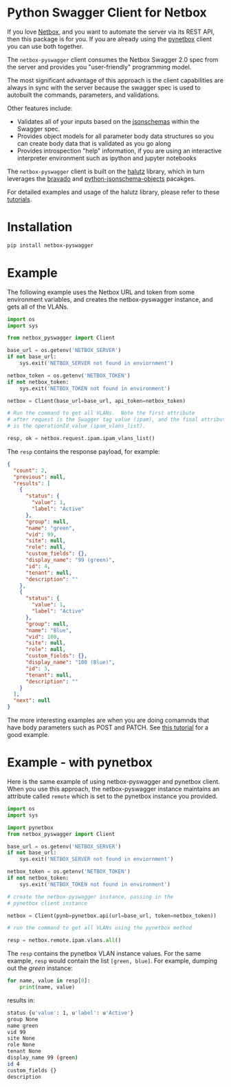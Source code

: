 # Python Swagger Client for Netbox

If you love [Netbox](https://github.com/digitalocean/netbox), and you 
want to automate the server via its REST API, then this package is for you.
If you are already using the [pynetbox](https://github.com/digitalocean/pynetbox)
client you can use both together.

The `netbox-pyswagger` client consumes the Netbox Swagger 2.0 spec
from the server and provides you "user-friendly" programming
model.  

The most significant advantage of this approach is the client capabilities are always
in sync with the server because the swagger spec is used to autobuilt the commands, 
parameters, and validations.

Other features include:
  - Validates all of your inputs based on the [jsonschemas](https://github.com/Julian/jsonschema) within the Swagger spec.
  - Provides object models for all parameter body data structures so
  you can create body data that is validated as you go along
  - Provides introspection "help" information, if you are using an
  interactive interpreter environment such as ipython and jupyter notebooks

The `netbox-pyswagger` client is built on the [halutz](https://github.com/jeremyschulman/halutz) library,
which in turn leverages the [bravado](https://github.com/Yelp/bravado) and 
[python-jsonschema-objects](https://github.com/cwacek/python-jsonschema-objects) pacakges.
  
For detailed examples and usage of the halutz library, please refer to these [tutorials](https://github.com/jeremyschulman/halutz/tree/master/docs).
 
# Installation

```bash
pip install netbox-pyswagger
```

# Example

The following example uses the Netbox URL and token from
some environment variables, and creates the netbox-pyswagger
instance, and gets all of the VLANs.

```python
import os
import sys

from netbox_pyswagger import Client

base_url = os.getenv('NETBOX_SERVER')
if not base_url:
    sys.exit('NETBOX_SERVER not found in enviornment')

netbox_token = os.getenv('NETBOX_TOKEN')
if not netbox_token:
    sys.exit('NETBOX_TOKEN not found in environment')

netbox = Client(base_url=base_url, api_token=netbox_token)

# Run the command to get all VLANs.  Note the first attribute
# after request is the Swagger tag value (ipam), and the final attribute
# is the operationId value (ipam_vlans_list).

resp, ok = netbox.request.ipam.ipam_vlans_list()
```

The `resp` contains the response payload, for example:

```json
{
  "count": 2, 
  "previous": null, 
  "results": [
    {
      "status": {
        "value": 1, 
        "label": "Active"
      }, 
      "group": null, 
      "name": "green", 
      "vid": 99, 
      "site": null, 
      "role": null, 
      "custom_fields": {}, 
      "display_name": "99 (green)", 
      "id": 4, 
      "tenant": null, 
      "description": ""
    }, 
    {
      "status": {
        "value": 1, 
        "label": "Active"
      }, 
      "group": null, 
      "name": "Blue", 
      "vid": 100, 
      "site": null, 
      "role": null, 
      "custom_fields": {}, 
      "display_name": "100 (Blue)", 
      "id": 3, 
      "tenant": null, 
      "description": ""
    }
  ], 
  "next": null
}
```

The more interesting examples are when you are doing comamnds that have body parameters
such as POST and PATCH.  See [this tutorial](https://github.com/jeremyschulman/halutz/blob/master/docs/Request-Body.ipynb) for a good example.

# Example - with pynetbox

Here is the same example of using netbox-pyswagger and pynetbox
client.  When you use this approach, the netbox-pyswagger instance
maintains an attribute called `remote` which is set to the pynetbox
instance you provided.

```python
import os
import sys

import pynetbox
from netbox_pyswagger import Client

base_url = os.getenv('NETBOX_SERVER')
if not base_url:
    sys.exit('NETBOX_SERVER not found in enviornment')

netbox_token = os.getenv('NETBOX_TOKEN')
if not netbox_token:
    sys.exit('NETBOX_TOKEN not found in environment')

# create the netbox-pyswagger instance, passing in the
# pynetbox client instance

netbox = Client(pynb=pynetbox.api(url=base_url, token=netbox_token))

# run the command to get all VLANs using the pynetbox method

resp = netbox.remote.ipam.vlans.all()
```

The `resp` contains the pynetbox VLAN instance values.  For the
same example, `resp` would contain the list `[green, blue]`.
For example, dumping out the *green* instance:

```python
for name, value in resp[0]:
    print(name, value)
```

results in:
```bash
status {u'value': 1, u'label': u'Active'}
group None
name green
vid 99
site None
role None
tenant None
display_name 99 (green)
id 4
custom_fields {}
description 
```

